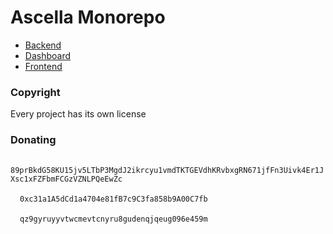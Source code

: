 # Ascella Monorepo

- [Backend](./apps/backend/README.md)
- [Dashboard](./apps/dash/README.md)
- [Frontend](./apps/web/README.md)

### Copyright

Every project has its own license

### Donating

<img src="https://tricked.pro/crypto/monero-xmr-logo.png" alt="" height="15px">`89prBkdG58KU15jv5LTbP3MgdJ2ikrcyu1vmdTKTGEVdhKRvbxgRN671jfFn3Uivk4Er1JXsc1xFZFbmFCGzVZNLPQeEwZc`

<img src="https://tricked.pro/crypto/ethereum-eth-logo.png" alt="" height="15px">`0xc31a1A5dCd1a4704e81fB7c9C3fa858b9A00C7fb`

<img src="https://tricked.pro/crypto/bitcoin-cash-bch-logo.png" alt="" height="15px">`qz9gyruyyvtwcmevtcnyru8gudenqjqeug096e459m`
